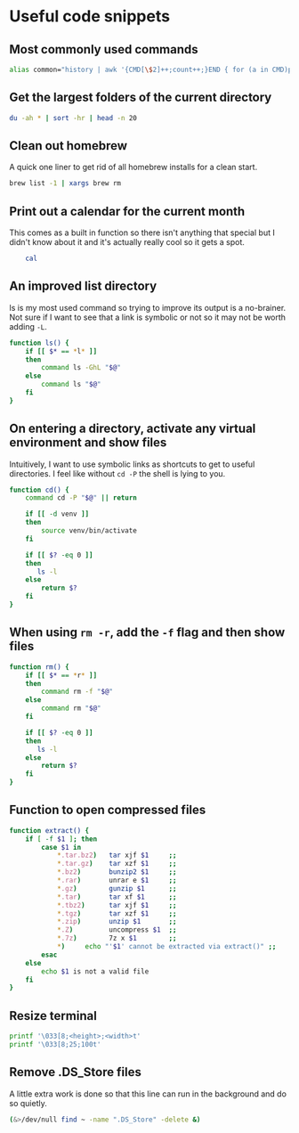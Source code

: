 # Useful code snippets

## Most commonly used commands

```bash
alias common="history | awk '{CMD[\$2]++;count++;}END { for (a in CMD)print CMD[a] \" \" CMD[a]/count*100 \"% \" a;}' | grep -v \"./\" | column -c3 -s \" \" -t | sort -nr | nl |  head"
```

## Get the largest folders of the current directory

```bash
du -ah * | sort -hr | head -n 20
```

## Clean out homebrew

A quick one liner to get rid of all homebrew installs for a clean start.

```bash
brew list -1 | xargs brew rm
```

## Print out a calendar for the current month

This comes as a built in function so there isn't anything that special but I didn't know about it and it's actually really cool so it gets a spot.

```bash
    cal
```

## An improved list directory

ls is my most used command so trying to improve its output is a no-brainer. Not sure if I want to see that a link is symbolic or not so it may not be worth adding ```-L```.

```bash
function ls() {
    if [[ $* == *l* ]]
    then
        command ls -GhL "$@"
    else
        command ls "$@"
    fi
}
```

## On entering a directory, activate any virtual environment and show files

Intuitively, I want to use symbolic links as shortcuts to get to useful directories. I feel like without ```cd -P``` the shell is lying to you.

```bash
function cd() {
    command cd -P "$@" || return

    if [[ -d venv ]]
    then
        source venv/bin/activate
    fi

    if [[ $? -eq 0 ]]
    then
       ls -l
    else
        return $?
    fi
}
```

## When using ```rm -r```, add the ```-f``` flag and then show files

```bash
function rm() {
    if [[ $* == *r* ]]
    then
        command rm -f "$@"
    else
        command rm "$@"
    fi

    if [[ $? -eq 0 ]]
    then
       ls -l
    else
        return $?
    fi
}
```

## Function to open compressed files

```bash
function extract() {
    if [ -f $1 ]; then
        case $1 in
            *.tar.bz2)   tar xjf $1     ;;
            *.tar.gz)    tar xzf $1     ;;
            *.bz2)       bunzip2 $1     ;;
            *.rar)       unrar e $1     ;;
            *.gz)        gunzip $1      ;;
            *.tar)       tar xf $1      ;;
            *.tbz2)      tar xjf $1     ;;
            *.tgz)       tar xzf $1     ;;
            *.zip)       unzip $1       ;;
            *.Z)         uncompress $1  ;;
            *.7z)        7z x $1        ;;
            *)     echo "'$1' cannot be extracted via extract()" ;;
        esac
    else
        echo $1 is not a valid file
    fi
}
```

## Resize terminal

```bash
printf '\033[8;<height>;<width>t'
printf '\033[8;25;100t'
```

## Remove .DS_Store files

A little extra work is done so that this line can run in the background and do so quietly.

```bash
(&>/dev/null find ~ -name ".DS_Store" -delete &)
```
